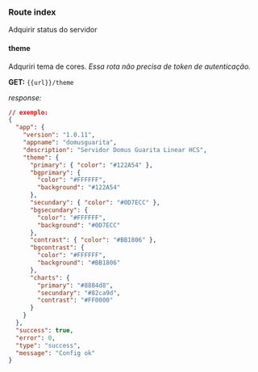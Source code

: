 ### Route index
Adquirir status do servidor

#### theme
Adquriri tema de cores. 
*Essa rota não precisa de token de autenticação.*

**GET:** ```{{url}}/theme```

*response:*
``` json
// exemplo:
{
  "app": {
    "version": "1.0.11",
    "appname": "domusguarita",
    "description": "Servidor Domus Guarita Linear HCS",
    "theme": {
      "primary": { "color": "#122A54" },
      "bgprimary": {
        "color": "#FFFFFF",
        "background": "#122A54"
      },
      "secundary": { "color": "#0D7ECC" },
      "bgsecundary": {
        "color": "#FFFFFF",
        "background": "#0D7ECC"
      },
      "contrast": { "color": "#BB1806" },
      "bgcontrast": {
        "color": "#FFFFFF",
        "background": "#BB1806"
      },
      "charts": {
        "primary": "#8884d8",
        "secundary": "#82ca9d",
        "contrast": "#FF0000"
      }
    }
  },
  "success": true,
  "error": 0,
  "type": "success",
  "message": "Config ok"
}
```
